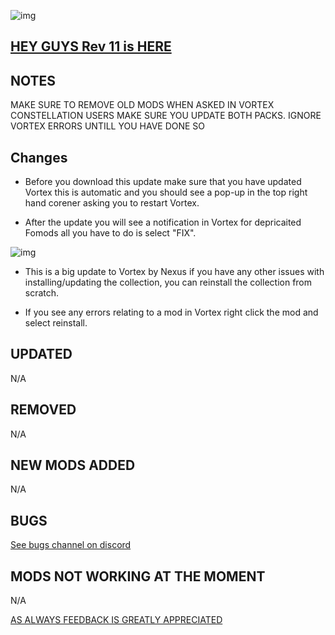 ![img](https://s11.gifyu.com/images/SgCoI.png)

## [HEY GUYS Rev 11 is HERE](https://)

## NOTES

MAKE SURE TO REMOVE OLD MODS WHEN ASKED IN VORTEX
CONSTELLATION USERS MAKE SURE YOU UPDATE BOTH PACKS. IGNORE VORTEX ERRORS UNTILL YOU HAVE DONE SO

## Changes

- Before you download this update make sure that you have updated Vortex this is automatic and you should see a pop-up in the top right hand corener asking you to restart Vortex.

- After the update you will see a notification in Vortex for depricaited Fomods all you have to do is select "FIX".

![img](https://s5.gifyu.com/images/SiMCn.png)

- This is a big update to Vortex by Nexus if you have any other issues with installing/updating the collection, you can reinstall the collection from scratch.

- If you see any errors relating to a mod in Vortex right click the mod and select reinstall.

## UPDATED

N/A

## REMOVED

N/A

## NEW MODS ADDED

N/A

## BUGS

[See bugs channel on discord](https://discord.gg/xZNztPjA2u)

## MODS NOT WORKING AT THE MOMENT

N/A

[AS ALWAYS FEEDBACK IS GREATLY APPRECIATED](https://)

